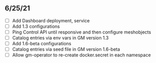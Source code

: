## 6/25/21

- [ ] Add Dashboard deployment, service
- [ ] Add 1.3 configurations
- [ ] Ping Control API until responsive and then configure meshobjects
- [ ] Catalog entries via env vars in GM version 1.3
- [ ] Add 1.6-beta configurations
- [ ] Catalog entries via seed file in GM version 1.6-beta
- [ ] Allow gm-operator to re-create docker.secret in each namespace
